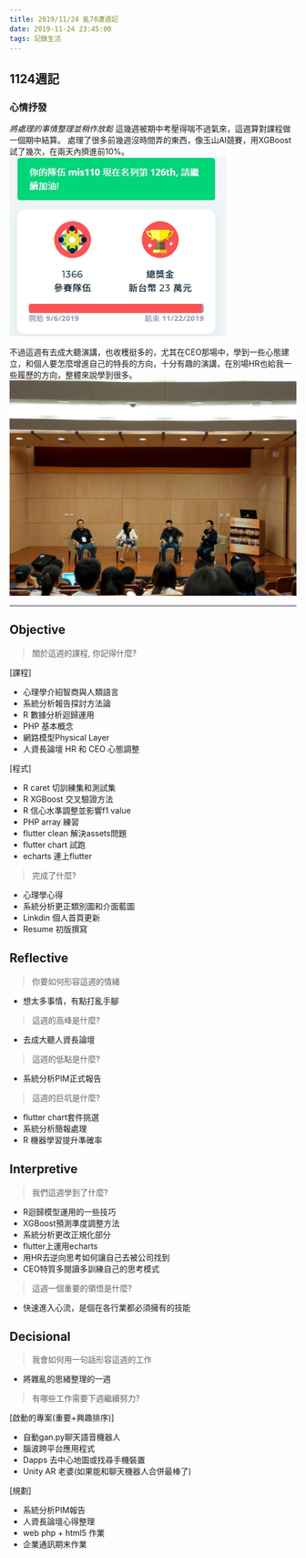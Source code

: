 ```yaml
---
title: 2019/11/24 亂78遭週記
date: 2019-11-24 23:45:00
tags: 記錄生活
---
```

## **1124週記**

### 心情抒發
*將處理的事情整理並稍作放鬆*
這幾週被期中考壓得喘不過氣來，這週算對課程做一個期中結算。
處理了很多前幾週沒時間弄的東西，像玉山AI競賽，用XGBoost試了幾次，在兩天內擠進前10%。
![](https://raw.githubusercontent.com/kidneyweakx/img-host/image/image/2019112401.jpg)

不過這週有去成大聽演講，也收穫挺多的，尤其在CEO那場中，學到一些心態建立，和個人要怎麼增進自己的特長的方向，十分有趣的演講，在別場HR也給我一些履歷的方向，整體來說學到很多。
![](https://raw.githubusercontent.com/kidneyweakx/img-host/image/image/2019112402.jpg)

---
<!-- more -->
## **Objective**

> 關於這週的課程, 你記得什麼?

[課程]
- 心理學介紹智商與人類語言
- 系統分析報告探討方法論
- R 數據分析迴歸運用
- PHP 基本概念
- 網路模型Physical Layer
- 人資長論壇 HR 和 CEO 心態調整

[程式]
- R caret 切訓練集和測試集
- R XGBoost 交叉驗證方法
- R 信心水準調整並影響f1 value
- PHP array 練習
- flutter clean 解決assets問題
- flutter chart 試跑
- echarts 連上flutter

> 完成了什麼?

- 心理學心得
- 系統分析更正類別圖和介面藍圖
- Linkdin 個人首頁更新
- Resume 初版撰寫


## **Reflective**

> 你要如何形容這週的情緒

* 想太多事情，有點打亂手腳

> 這週的高峰是什麼?

* 去成大聽人資長論壇

> 這週的低點是什麼?

* 系統分析PIM正式報告

> 這週的巨坑是什麼?

* flutter chart套件挑選
* 系統分析簡報處理
* R 機器學習提升準確率

## **Interpretive**

> 我們這週學到了什麼?

- R迴歸模型運用的一些技巧
- XGBoost預測準度調整方法
- 系統分析更改正規化部分
- flutter上運用echarts
- 用HR去逆向思考如何讓自己去被公司找到
- CEO特質多閱讀多訓練自己的思考模式

> 這週一個重要的領悟是什麼?

* 快速進入心流，是個在各行業都必須擁有的技能

## **Decisional**

> 我會如何用一句話形容這週的工作

* 將雜亂的思緒整理的一週

> 有哪些工作需要下週繼續努力?

[啟動的專案(重要+興趣排序)]

- 自動gan.py聊天語音機器人
- 腦波跨平台應用程式
- Dapps 去中心地圖或找尋手機裝置
- Unity AR 老婆(如果能和聊天機器人合併最棒了)

[規劃]

- 系統分析PIM報告
- 人資長論壇心得整理
- web php + html5 作業
- 企業通訊期末作業

